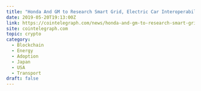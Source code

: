 ```yaml
---
title: "Honda And GM to Research Smart Grid, Electric Car Interoperability With Blockchain Tech"
date: 2019-05-20T19:13:00Z
link: https://cointelegraph.com/news/honda-and-gm-to-research-smart-grid-electric-car-interoperability-with-blockchain-tech?utm_medium=RSS&utm_source=hune
site: cointelegraph.com
topic: crypto
category:
  - Blockchain
  - Energy
  - Adoption
  - Japan
  - USA
  - Transport
draft: false
---
```


